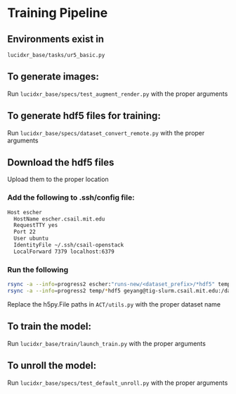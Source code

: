 # Training Pipeline

## Environments exist in 

```lucidxr_base/tasks/ur5_basic.py```

## To generate images:

Run ```lucidxr_base/specs/test_augment_render.py``` with the proper arguments

## To generate hdf5 files for training:

Run ```lucidxr_base/specs/dataset_convert_remote.py``` with the proper arguments

## Download the hdf5 files 

Upload them to the proper location

### Add the following to .ssh/config file:
```markdown
Host escher
  HostName escher.csail.mit.edu
  RequestTTY yes
  Port 22
  User ubuntu
  IdentityFile ~/.ssh/csail-openstack
  LocalForward 7379 localhost:6379
```

### Run the following
```bash
rsync -a --info=progress2 escher:"runs-new/<dataset_prefix>/*hdf5" temp/
rsync -a --info=progress2 temp/*hdf5 geyang@tig-slurm.csail.mit.edu:/data/scratch/geyang/yajjy_demo/<unique_dataset_name>/
```

Replace the h5py.File paths in ```ACT/utils.py``` with the proper dataset name

## To train the model:

Run ```lucidxr_base/train/launch_train.py``` with the proper arguments

## To unroll the model:

Run ```lucidxr_base/specs/test_default_unroll.py``` with the proper arguments
